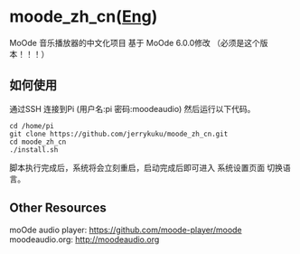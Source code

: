 # moode_zh_cn([Eng](/README.md))
MoOde 音乐播放器的中文化项目
基于 MoOde 6.0.0修改 （必须是这个版本！！！）

## 如何使用

通过SSH 连接到Pi (用户名:pi 密码:moodeaudio) 然后运行以下代码。
```
cd /home/pi
git clone https://github.com/jerrykuku/moode_zh_cn.git
cd moode_zh_cn
./install.sh
```
脚本执行完成后，系统将会立刻重启，启动完成后即可进入 系统设置页面 切换语言。

## Other Resources
moOde audio player: https://github.com/moode-player/moode<br>
moodeaudio.org: http://moodeaudio.org<br/>
